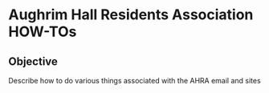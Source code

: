 # Aughrim Hall Residents Association HOW-TOs

## Objective

Describe how to do various things associated with the AHRA email and sites
